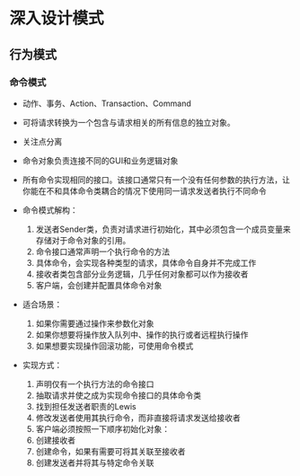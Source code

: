 # 深入设计模式

## 行为模式

### 命令模式

- 动作、事务、Action、Transaction、Command

- 可将请求转换为一个包含与请求相关的所有信息的独立对象。

- 关注点分离

- 命令对象负责连接不同的GUI和业务逻辑对象

- 所有命令实现相同的接口。该接口通常只有一个没有任何参数的执行方法，让你能在不和具体命令类耦合的情况下使用同一请求发送者执行不同命令

- 命令模式解构：
  1. 发送者Sender类，负责对请求进行初始化，其中必须包含一个成员变量来存储对于命令对象的引用。
  2. 命令接口通常声明一个执行命令的方法
  3. 具体命令，会实现各种类型的请求，具体命令自身并不完成工作
  4. 接收者类包含部分业务逻辑，几乎任何对象都可以作为接收者
  5. 客户端，会创建并配置具体命令对象

- 适合场景：
  1. 如果你需要通过操作来参数化对象
  2. 如果你想要将操作放入队列中、操作的执行或者远程执行操作
  3. 如果想要实现操作回滚功能，可使用命令模式

- 实现方式：
  1. 声明仅有一个执行方法的命令接口
  2. 抽取请求并使之成为实现命令接口的具体命令类
  3. 找到担任发送者职责的Lewis
  4. 修改发送者使用其执行命令，而非直接将请求发送给接收者
  5. 客户端必须按照一下顺序初始化对象：
    1. 创建接收者
    2. 创建命令，如果有需要可将其关联至接收者
    3. 创建发送者并将其与特定命令关联